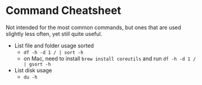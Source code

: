 # Command Cheatsheet

Not intended for the most common commands, but ones that are used slightly less often, yet still quite useful.

* List file and folder usage sorted
	* `df -h -d 1 / | sort -h`
	* on Mac, need to install `brew install coreutils` and run `df -h -d 1 / | gsort -h`
* List disk usage
	* `du -h`

